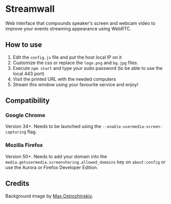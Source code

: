 # Streamwall

Web interface that compounds speaker's screen and webcam video to improve your events streaming appearance using WebRTC.

## How to use
1. Edit the `config.js` file and put the host local IP on it
2. Customize the css or replace the `logo.png` and `bg.jpg` files.
3. Execute `npm start` and type your sudo password (to be able to use the local 443 port)
4. Visit the printed URL with the needed computers
5. Stream this window using your favourite service and enjoy!

## Compatibility

### Google Chrome
Version 34+. Needs to be launched using the `--enable-usermedia-screen-capturing` flag.

### Mozilla Firefox
Version 50+. Needs to add your domain into the `media.getusermedia.screensharing.allowed_domains` key on `about:config` or use the Aurora or Firefox Developer Edition.

## Credits
Background image by [Max Ostrozhinskiy](https://unsplash.com/@maxon).
